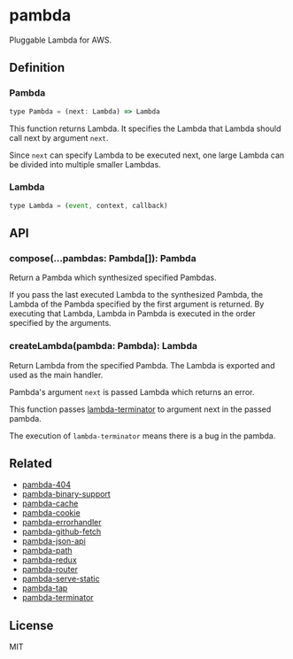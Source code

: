 # pambda

Pluggable Lambda for AWS.

## Definition

### Pambda

``` javascript
type Pambda = (next: Lambda) => Lambda
```

This function returns Lambda. It specifies the Lambda that Lambda should call next by argument `next`.

Since `next` can specify Lambda to be executed next, one large Lambda can be divided into multiple smaller Lambdas.

### Lambda

``` javascript
type Lambda = (event, context, callback)
```

## API

### compose(...pambdas: Pambda[]): Pambda

Return a Pambda which synthesized specified Pambdas.

If you pass the last executed Lambda to the synthesized Pambda, the Lambda of the Pambda specified by the first argument is returned.
By executing that Lambda, Lambda in Pambda is executed in the order specified by the arguments.

### createLambda(pambda: Pambda): Lambda

Return Lambda from the specified Pambda. The Lambda is exported and used as the main handler.

Pambda's argument `next` is passed Lambda which returns an error.

This function passes [lambda-terminator](https://github.com/pambda/lambda-terminator) to argument next in the passed pambda.

The execution of `lambda-terminator` means there is a bug in the pambda.

## Related

- [pambda-404](https://github.com/pambda/pambda-404)
- [pambda-binary-support](https://github.com/pambda/pambda-binary-support)
- [pambda-cache](https://github.com/pambda/pambda-cache)
- [pambda-cookie](https://github.com/pambda/pambda-cookie)
- [pambda-errorhandler](https://github.com/pambda/pambda-errorhandler)
- [pambda-github-fetch](https://github.com/pambda/pambda-github-fetch)
- [pambda-json-api](https://github.com/pambda/pambda-json-api)
- [pambda-path](https://github.com/pambda/pambda-path)
- [pambda-redux](https://github.com/pambda/pambda-redux)
- [pambda-router](https://github.com/pambda/pambda-router)
- [pambda-serve-static](https://github.com/pambda/pambda-serve-static)
- [pambda-tap](https://github.com/pambda/pambda-tap)
- [pambda-terminator](https://github.com/pambda/pambda-terminator)

## License

MIT
